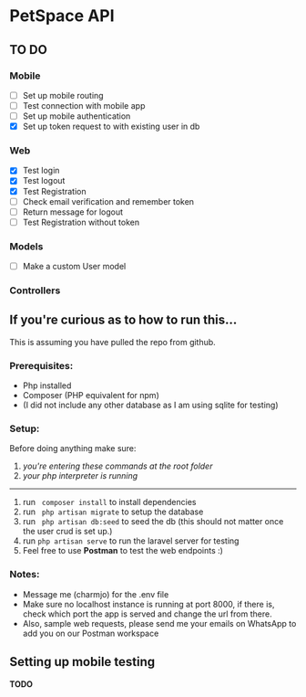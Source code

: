 # PetSpace API
## TO DO
### Mobile
- [ ] Set up mobile routing
- [ ] Test connection with mobile app
- [ ] Set up mobile authentication
- [x] Set up token request to with existing user in db

### Web
- [x] Test login
- [x] Test logout  
- [x] Test Registration
- [ ] Check email verification and remember token
- [ ] Return message for logout
- [ ] Test Registration without token

### Models
- [ ] Make a custom User model

### Controllers

## If you're curious as to how to run this...
This is assuming you have pulled the repo from github. 
 
### Prerequisites:
- Php installed
- Composer (PHP equivalent for npm)
- (I did not include any other database as I am using sqlite for testing)

### Setup:
Before doing anything make sure:
1. *you're entering these commands at the root folder*
2. *your php interpreter is running*
---
1. run ``` composer install``` to install dependencies
2. run ``` php artisan migrate``` to setup the database
3. run ``` php artisan db:seed``` to seed the db (this should not matter once the user crud is set up.)
4. run ``` php artisan serve ``` to run the laravel server for testing 
5. Feel free to use __Postman__  to test the web endpoints :)

### Notes:
- Message me (charmjo) for the .env file
- Make sure no localhost instance is running at port 8000, if there is, 
  check which port the app is served and change the url from there.
- Also, sample web requests, please send me your emails on WhatsApp to add you on our Postman workspace 

## Setting up mobile testing
**TODO**
